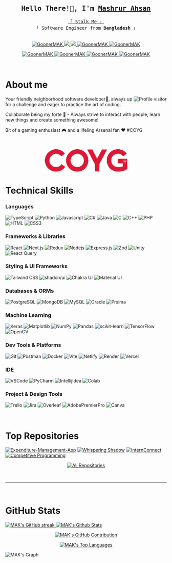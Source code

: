 
<!--
<h2 align="center">
  Welcome to Al Siam World!
  <img src="https://media.giphy.com/media/hvRJCLFzcasrR4ia7z/giphy.gif" width="28">
</h2>
-->

<!--
<p align="center">
  <a href="https://github.com/GoonerMAK"><img src="https://readme-typing-svg.herokuapp.com/?lines=Self%20Taught%20Programmer;Front%20End%20Developer;1.5%2B%20years%20of%20coding%20experience;Always%20learning%20new%20things&center=true&width=380&height=45"></a>
</p>

 -->



<!-- [![wakatime](https://wakatime.com/badge/user/eebb3dd8-d9b2-40de-9b88-6fd6cac99dbc.svg)](https://wakatime.com/@eebb3dd8-d9b2-40de-9b88-6fd6cac99dbc) -->

<!-- Intro  -->
<h2 align="center">
        <samp> Hello There!👋, I'm
                <b><a target="_blank" href="https://github.com/GoonerMAK">Mashrur Ahsan</a></b>
        </samp>
</h2>


<p align="center"> 
  <samp>
    <a href="https://hehe-caught-you.netlify.app/">「 Stalk Me 」</a>
    <br>
    「 Software Engineer from <b>Bangladesh</b> 」
    <br>
    <br>
  </samp>
</p>

<p align="center">
 <!-- <a href="https://GoonerMAK.com" target="blank">
  <img src="https://img.shields
  https://codeforces.com/profile/MAK_.io/badge/Website-DC143C?style=for-the-badge&logo=medium&logoColor=white" alt="GoonerMAK" />
 </a> -->
 <a href="https://www.linkedin.com/in/mak-/" target="_blank">
  <img src="https://img.shields.io/badge/LinkedIn-0077B5?style=for-the-badge&logo=linkedin&logoColor=white" alt="GoonerMAK" />
 </a>
 <!-- <a href="https://dev.to/GoonerMAK" target="_blank">
  <img src="https://img.shields.io/badge/dev.to-0A0A0A?style=for-the-badge&logo=dev.to&logoColor=white" alt="GoonerMAK" />
 </a> -->
  <a href="https://www.youtube.com/@makgaming243" target="_blank">
  <img src="https://img.shields.io/badge/YouTube-ef233c?style=for-the-badge&logo=youtube&logoColor=white" />
 </a>
 <a href="https://twitter.com/_MAK_81" target="_blank">
  <img src="https://img.shields.io/badge/Twitter-1DA1F2?style=for-the-badge&logo=twitter&logoColor=white" />
 </a>
 <a href="https://www.instagram.com/goonermak/" target="_blank">
  <img src="https://img.shields.io/badge/Instagram-7209b7?style=for-the-badge&logo=instagram&logoColor=white" alt="GoonerMAK" />
 </a> 
  <a href="https://www.facebook.com/mashrur.ahsan.7" target="_blank">
  <img src="https://img.shields.io/badge/Facebook-20BEFF?&style=for-the-badge&logo=facebook&logoColor=white" alt="GoonerMAK"  />
</a> 
 </p>
 <p align="center">
 <a href="https://m-a-k.itch.io/" target="_blank">
  <img src="https://img.shields.io/badge/itch.io-fc5b5b?&style=for-the-badge&logo=itch.io&logoColor=white" alt="GoonerMAK"  />
</a> 
 <a href="https://steamcommunity.com/id/MAK_81/" target="_blank">
  <img src="https://img.shields.io/badge/Steam-122658?style=for-the-badge&logo=steam&logoColor=white" alt="GoonerMAK"  />
</a> 
<a href="https://codeforces.com/profile/MAK_" target="_blank">
  <img src="https://img.shields.io/badge/codeforces-f7c946?&style=for-the-badge&logo=codeforces&logoColor=black" alt="GoonerMAK"  />
</a> 
<a href="https://leetcode.com/GoonerMAK/" target="_blank">
  <img src="https://img.shields.io/badge/leetcode-a2842e?&style=for-the-badge&logo=leetcode&logoColor=white" alt="GoonerMAK"  />
</a>
</p>
<br/>



<!-- About Section -->
 # About me

<a href="https://komarev.com/ghpvc/?username=GoonerMAK">
  <img align="right" src="https://komarev.com/ghpvc/?username=GoonerMAK&label=Visitors&color=0e75b6&style=flat" alt="Profile visitor" />
</a>

<p>
  Your friendly neighborhood software developer👋, always up for a challenge and eager to practice the art of coding.

  Collaborate being my forte 🤝 - Always strive to interact with people, learn new things and create something awesome!  
  
  Bit of a gaming enthusiast 🎮 and a lifeling Arsenal fan ❤️ #COYG
  
 <!-- ✌️ &emsp; Enjoy to do programming and sharing knowledge <br/><br/>
 ❤️ &emsp; Love to writing code and learning new features<br/><br/>
 📧 &emsp; Reach me anytime: alsiam.dev@gmail.com<br/><br/>
 💬 &emsp; Ask me about anything [here](https://github.com/alsiam/alsiam/issues) -->
</p>
<br/>
<p align="center" >
 <img height="70px" src="./assets/coyg-arsenal.gif" alt="COYG gif" />
</p>


<!-- <br/> -->
<!-- # Currently Working On... -->
<!-- <br/> -->


# Technical Skills

### Languages
![TypeScript](https://img.shields.io/badge/TypeScript-3178C6?style=for-the-badge&logo=typescript&logoColor=white)
![Python](https://img.shields.io/badge/python-3670A0?style=for-the-badge&logo=python&logoColor=ffdd54)
![Javascript](https://img.shields.io/badge/JavaScript-F7DF1E?style=for-the-badge&logo=javascript&logoColor=black)
![C#](https://img.shields.io/badge/C%23-239120?style=for-the-badge&logo=c-sharp&logoColor=white)
![Java](https://img.shields.io/badge/Java-D88736?style=for-the-badge&logo=openjdk&logoColor=black)
![C](https://img.shields.io/badge/C-00599C?style=for-the-badge&logo=c&logoColor=white)
![C++](https://img.shields.io/badge/C%2B%2B-00599C?style=for-the-badge&logo=c%2B%2B&logoColor=white)
![PHP](https://img.shields.io/badge/PHP-777BB4?style=for-the-badge&logo=php&logoColor=white)
![HTML](https://img.shields.io/badge/HTML5-E34F26?style=for-the-badge&logo=html5&logoColor=white)
![CSS3](https://img.shields.io/badge/CSS3-1572B6?style=for-the-badge&logo=css3&logoColor=white)


### Frameworks & Libraries
![React](https://img.shields.io/badge/-React-61DBFB?style=for-the-badge&labelColor=black&logo=react&logoColor=61DBFB)
![Next.js](https://img.shields.io/badge/next.js-000000?style=for-the-badge&logo=nextdotjs&logoColor=white)
![Redux](https://img.shields.io/badge/-Redux-black?style=flat-square&logo=redux)
![Nodejs](https://img.shields.io/badge/Nodejs-3C873A?style=for-the-badge&labelColor=black&logo=node.js&logoColor=3C873A)
![Express.js](https://img.shields.io/badge/Express.js-122658?style=for-the-badge&logo=express&logoColor=white)
![Zod](https://img.shields.io/badge/-Zod-3E67B1?style=flat&logo=zod&logoColor=white)
![Unity](https://img.shields.io/badge/Unity-585A5F?style=for-the-badge&logo=unity&logoColor=white)
![React Query](https://img.shields.io/badge/-React_Query-FF4154?style=for-the-badge&logo=react%20query&logoColor=white)
<!-- ![Laravel](https://img.shields.io/badge/Laravel-FF2D20?style=for-the-badge&logo=laravel&logoColor=white) -->


### Styling & UI Frameworks
![Tailwind CSS](https://img.shields.io/badge/Tailwind_CSS-grey?style=for-the-badge&logo=tailwind-css&logoColor=38B2AC)
![shadcn/ui](https://img.shields.io/badge/shadcn%2Fui-000?logo=shadcnui&logoColor=fff&style=for-the-badge)
![Chakra UI](https://shields.io/badge/chakra--ui-black?logo=chakraui&style=for-the-badge)
![Material UI](https://img.shields.io/badge/Material%20UI-007FFF?style=for-the-badge&logo=mui&logoColor=white)


### Databases & ORMs
![PostgreSQL](https://img.shields.io/badge/postgresql-4169e1?style=for-the-badge&logo=postgresql&logoColor=white)
![MongoDB](https://img.shields.io/badge/MongoDB-4EA94B?style=for-the-badge&logo=mongodb&logoColor=white)
![MySQL](https://img.shields.io/badge/MySQL-E1B943?style=for-the-badge&logo=mysql&logoColor=black)
![Oracle](https://img.shields.io/badge/Oracle-F80000?style=for-the-badge&logo=oracle&logoColor=black)
![Prsima](https://img.shields.io/badge/Prisma-3982CE?style=for-the-badge&logo=Prisma&logoColor=white)


### Machine Learning
![Keras](https://img.shields.io/badge/Keras-%23D00000.svg?style=for-the-badge&logo=Keras&logoColor=white)
![Matplotlib](https://img.shields.io/badge/Matplotlib-%23ffffff.svg?style=for-the-badge&logo=Matplotlib&logoColor=black)
![NumPy](https://img.shields.io/badge/numpy-%23013243.svg?style=for-the-badge&logo=numpy&logoColor=white)
![Pandas](https://img.shields.io/badge/pandas-%23150458.svg?style=for-the-badge&logo=pandas&logoColor=white)
![scikit-learn](https://img.shields.io/badge/scikit--learn-%23F7931E.svg?style=for-the-badge&logo=scikit-learn&logoColor=white)
![TensorFlow](https://img.shields.io/badge/TensorFlow-%23FF6F00.svg?style=for-the-badge&logo=TensorFlow&logoColor=white)
![OpenCV](https://img.shields.io/badge/opencv-%23white.svg?style=for-the-badge&logo=opencv&logoColor=white)


### Dev Tools & Platforms
![Git](https://img.shields.io/badge/Git-F05032?style=for-the-badge&logo=git&logoColor=white)
![Postman](https://img.shields.io/badge/Postman-FF6C37?style=for-the-badge&logo=postman&logoColor=white)
![Docker](https://img.shields.io/badge/docker-257bd6?style=for-the-badge&logo=docker&logoColor=white)
![Vite](https://img.shields.io/badge/Vite-646CFF?style=for-the-badge&logo=Vite&logoColor=white)
![Netlify](https://img.shields.io/badge/Netlify-00C7B7?style=for-the-badge&logo=netlify&logoColor=white)
![Render](https://img.shields.io/badge/Render-%46E3B7.svg?style=for-the-badge&logo=render&logoColor=white)
![Vercel](https://img.shields.io/badge/vercel-%23000000.svg?style=for-the-badge&logo=vercel&logoColor=white)
<!-- ![Yarn](https://img.shields.io/badge/yarn-%232C8EBB.svg?style=for-the-badge&logo=yarn&logoColor=white) -->
<!-- ![Windows](https://img.shields.io/badge/Windows-0078D6?style=for-the-badge&logo=windows&logoColor=white) -->
<!-- ![Ubuntu](https://img.shields.io/badge/Ubuntu-E95420?style=for-the-badge&logo=ubuntu&logoColor=white) -->


### IDE
![VSCode](https://img.shields.io/badge/Visual_Studio-0078d7?style=for-the-badge&logo=visual%20studio&logoColor=white)
![PyCharm](https://img.shields.io/badge/PyCharm-46460C.svg?&style=for-the-badge&logo=PyCharm&logoColor=white)
![IntellijIdea](https://img.shields.io/badge/IntelliJ_IDEA-46460C.svg?style=for-the-badge&logo=intellij-idea&logoColor=white)
![Colab](https://img.shields.io/badge/Colab-F9AB00?style=for-the-badge&logo=googlecolab&color=525252)


### Project & Design Tools
![Trello](https://img.shields.io/badge/Trello-0052CC?style=for-the-badge&logo=trello&logoColor=white)
![Jira](https://img.shields.io/badge/Jira-0052CC?style=for-the-badge&logo=Jira&logoColor=white)
![Overleaf](https://img.shields.io/badge/Overleaf-47A141?style=for-the-badge&logo=Overleaf&logoColor=white)
![AdobePremierPro](https://img.shields.io/badge/Adobe%20Premiere%20Pro-9999FF?style=for-the-badge&logo=Adobe%20Premiere%20Pro&logoColor=white)
![Canva](https://img.shields.io/badge/Canva-%2300C4CC.svg?style=for-the-badge&logo=Canva&logoColor=white)


<!-- 
![SASS Badge](https://img.shields.io/badge/Sass-CC6699?style=for-the-badge&logo=sass&logoColor=white)
![Ant-Design](https://img.shields.io/badge/AntDesign-0170FE?style=for-the-badge&logo=antdesign&logoColor=white)
![Tailwind](https://img.shields.io/badge/Tailwind_CSS-092749?style=for-the-badge&logo=tailwindcss&logoColor=06B6D4&labelColor=000000)
![Bootstrap](https://img.shields.io/badge/Bootstrap-563D7C?style=for-the-badge&logo=bootstrap&logoColor=white)
![Strapi](https://img.shields.io/badge/strapi-2E7EEA?style=for-the-badge&logo=strapi&logoColor=white)
![Markdown](https://img.shields.io/badge/Markdown-000000?style=for-the-badge&logo=markdown&logoColor=white)
![Redux](https://img.shields.io/badge/Redux-593D88?style=for-the-badge&logo=redux&logoColor=white)
 -->

<br/>


# Top Repositories
[![Expenditure-Management-App](https://github-readme-stats.vercel.app/api/pin/?username=GoonerMAK&repo=Expenditure_Management_App&border_color=B0050a&bg_color=0D1118&title_color=C9D1D9&text_color=8B949E&icon_color=B0050a)](https://github.com/GoonerMAK/Expenditure_Management_App/tree/dev)
[![Whispering Shadow](https://github-readme-stats.vercel.app/api/pin/?username=GoonerMAK&repo=Whispering-Shadow&border_color=B0050a&bg_color=0D1117&title_color=C9D1D8&text_color=8B949E&icon_color=B0050a)](https://github.com/GoonerMAK/Whispering-Shadow)
[![InternConnect](https://github-readme-stats.vercel.app/api/pin/?username=GoonerMAK&repo=InternConnect&border_color=B0050a&bg_color=0D1117&title_color=C9D1D8&text_color=8B949E&icon_color=B0050a)](https://github.com/GoonerMAK/InternConnect)
[![Competitive Programming](https://github-readme-stats.vercel.app/api/pin/?username=GoonerMAK&repo=Competitive-Programming&&border_color=B0050a&bg_color=0D1118&title_color=C9D1D9&text_color=8B949E&icon_color=B0050a)](https://github.com/GoonerMAK/Competitive-Programming)
<!-- [![HandWriting-Recognition](https://github-readme-stats.vercel.app/api/pin/?username=GoonerMAK&repo=Handwriting-Recognition&border_color=B0050a&bg_color=0D1118&title_color=C9D1D9&text_color=8B949E&icon_color=B0050a)](https://github.com/GoonerMAK/Handwriting-Recognition) -->

<p align="center">
  <a href="https://github.com/GoonerMAK?tab=repositories" target="_blank"><img alt="All Repositories" title="All Repositories" src="https://img.shields.io/badge/-All%20Repos-B0050a?style=for-the-badge&logo=koding&logoColor=white"/></a>
</p>

<br/>
<hr/>
<br/>

# GitHub Stats

<a> 
 <a href="https://github.com/GoonerMAK">
    <img src="https://github-readme-streak-stats.herokuapp.com/?user=GoonerMAK&theme=radical&border=B0050a&background=0D1117" alt="MAK's GitHub streak" height="260px" width="49.5%"/>
  </a>
  <a href="https://github.com/GoonerMAK"><img alt="MAK's Github Stats" src="https://denvercoder1-github-readme-stats.vercel.app/api?username=GoonerMAK&show_icons=true&count_private=true&theme=react&border_color=B0050a&bg_color=0D1117&title_color=F85D7F&icon_color=F8D866" height="260px" width="49.5%"/></a>    
</a>


<p align="center">
  <a href="https://github.com/GoonerMAK">
    <img height="220px" src="https://github-profile-summary-cards.vercel.app/api/cards/profile-details?username=GoonerMAK&theme=radical" alt="MAK's GitHub Contribution"/>
  </a>
</p>

<p align="center">
  <a href="https://github.com/GoonerMAK"><img alt="MAK's Top Languages" src="https://denvercoder1-github-readme-stats.vercel.app/api/top-langs/?username=GoonerMAK&langs_count=10&layout=compact&theme=react&border_color=B0050a&bg_color=0D1117&title_color=F85D7F&icon_color=F8D866" height="250px"/></a>
  <br/>
</p>

<!-- [![Top Langs](https://github-readme-stats.vercel.app/api/top-langs/?username=GoonerMAK)](https://github.com/anuraghazra/github-readme-stats) -->



![MAK's Graph](https://github-readme-activity-graph.vercel.app/graph?username=GoonerMAK&custom_title=MAK's%20GitHub%20Activity%20Graph&bg_color=0D1117&color=B0050a&line=B0050a&point=B0050a&area_color=FFFFFF&title_color=FFFFFF&area=true)


